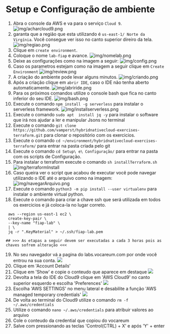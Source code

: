 # Setup e Configuração de ambiente


 1. Abra o console da AWS e va para o serviço `Cloud 9`.
   ![img/acharcloud9.png](img/acharcloud9.png)
1. garanta que a região que esta utilizando é `us-east-1/ Norte da Virgínia`. Você consegue ver isso no canto superior direiro da tela.
    ![img/regiao.png](img/regiao.png)
 2. Clique em `create environment`.
 3. Coloque o nome `lab-fiap` e avance.
 ![img/nomelab.png](img/nomelab.png)
 5. Deixe as configurações como na imagem a seguir:
![img/config.png](img/config.png)
 6. Caso os parametros estejam como na imagem a seguir clique em `Create Environment`
   ![img/review.png](img/review.png)
 7. A criação do ambiente pode levar alguns minutos.
![img/criando.png](img/criando.png)
 8. Após a criação clique em `abrir IDE`, caso o IDE não tenha aberto automaticamente.
   ![img/abriride.png](img/abriride.png)
9. Para os próximos comandos utilize o console bash que fica no canto inferior do seu IDE.
   ![img/bash.png](img/bash.png)
10. Execute o comando `npm install -g serverless` para instalar o serverless framework.
    ![img/installserverless.png](img/installserverless.png)
11. Execute o comando `sudo apt  install jq -y` para instalar o software que irá nos ajudar a ler e manipular Jsons no terminal
12. Execute o comando `git clone https://github.com/vamperst/hybridnativecloud-exercises-terraform.git` para clonar o repositório com os exercicios.
13. Execute o comando `cd ~/environment/hybridnativecloud-exercises-terraform/` para entrar na pasta criada pelo git
14. Execute o comando `cd Setup\ e\ Configuração/` para entrar na pasta com os scripts de Configuração.
15. Para instalar o terraform execute o comando `sh installTerraform.sh`
   ![img/terraformInstall](img/terraformInstall.png)
16. Caso queira ver o script que acabou de executar você pode navegar utilizando o IDE até o arquivo como na imagem:
   ![img/navegarArquivo.png](img/navegarArquivo.png)
17. Execute o comando `python3 -m pip install --user virtualenv` para instalar o ambiente virtual python.
18. Execute o comando para criar a chave ssh que será utilizada em todos os exercicios e já coloca-la no lugar correto.
   ```
    aws --region us-east-1 ec2 \
    create-key-pair \
    --key-name "fiap-lab" \
    | \
    jq -r ".KeyMaterial" > ~/.ssh/fiap-lab.pem   
   ```

    ## >>> As etapas a seguir devem ser executadas a cada 3 horas pois as chaves sofrem alteração <<<
19. No seu navegador vá a pagina do labs.vocareum.com por onde você entrou na sua conta. 
   ![](img/vocareum.png)
20. Clique em 'Account Details'
21. Clique em 'Show' e copie o conteudo que aparece em destaque
   ![](img/clishow.png)
22.  Devolta a tela do IDE do Cloud9 clique em 'AWS Cloud9' no canto superior esquerdo e escolha 'Preferences'
   ![](img/preferencescloud9.png)
23. Escolha 'AWS SETTINGS' no menu lateral e desabilite a função 'AWS managed temporary credentials'
    ![](img/credentialsDisable.png)
24. De volta ao terminal do Cloud9 utilize o comando `rm -f ~/.aws/credentials` 
25. Utilize o comando `nano ~/.aws/credentials` para atribuir valores ao arquivo
26. Cole o conteudo da credential que copiou do vocareum
27. Salve com pressionando as teclas 'Control(CTRL) + X' e após 'Y' + enter


    

    
